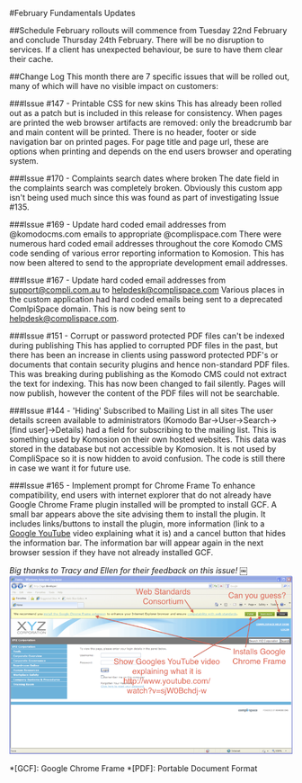 #February Fundamentals Updates

##Schedule
February rollouts will commence from Tuesday 22nd February and conclude 
Thursday 24th February. There will be no disruption to services. If a client 
has unexpected behaviour, be sure to have them clear their cache.

##Change Log
This month there are 7 specific issues that will be rolled out, 
many of which will have no visible impact on customers:

###Issue #147 - Printable CSS for new skins
This has already been rolled out as a patch but is included in this release for
 consistency. When pages are printed the web browser artifacts are removed: 
 only the breadcrumb bar and main content will be printed. There is no header, 
 footer or side navigation bar on printed pages. For page title and page url, 
 these are options when printing and depends on the end users browser 
 and operating system.

###Issue #170 - Complaints search dates where broken
The date field in the complaints search was completely broken. Obviously this 
custom app isn't being used much since this was found as part of investigating
 Issue #135.

###Issue #169 - Update hard coded email addresses from @komodocms.com emails to appropriate @complispace.com
There were numerous hard coded email addresses throughout the core Komodo CMS
 code sending of various error reporting information to Komosion. This has now
  been altered to send to the appropriate development email addresses.

###Issue #167 - Update hard coded email addresses from support@compli.com.au to helpdesk@complispace.com
Various places in the custom application had hard coded emails being sent to a 
deprecated ComlpiSpace domain. This is now being sent to helpdesk@complispace.com.

###Issue #151 - Corrupt or password protected PDF files can't be indexed during publishing
This has applied to corrupted PDF files in the past, but there has been an
increase in clients using password protected PDF's or documents that contain
security plugins and hence non-standard PDF files. This was breaking during
publishing as the Komodo CMS could not extract the text for indexing. 
This has now been changed to fail silently. Pages will now publish, 
however the content of the PDF files will not be searchable.

###Issue #144 - 'Hiding' Subscribed to Mailing List in all sites
The user details screen available to administrators 
(Komodo Bar->User->Search->[find user]->Details) had a field for subscribing
to the mailing list. This is something used by Komosion on their own hosted
websites. This data was stored in the database but not accessible by
Komosion. It is not used by CompliSpace so it is now hidden to avoid
confusion. The code is still there in case we want it for future use.

###Issue #165 - Implement prompt for Chrome Frame
To enhance compatibility, end users with internet explorer that do not already
have Google Chrome Frame plugin installed will be prompted to install GCF.
A small bar appears above the site advising them to install the plugin. 
It includes links/buttons to install the plugin, more information
(link to a [Google YouTube](http://www.youtube.com/watch?v=sjW0Bchdj-w) video explaining what it is) and a cancel button 
that hides the information bar. The information bar will appear again in the
next browser session if they have not already installed GCF.

*Big thanks to Tracy and Ellen for their feedback on this issue!*
￼
![Google Chrome Frame Installer Preview][gcf-preview]

*[GCF]: Google Chrome Frame
*[PDF]: Portable Document Format

[gcf-preview]: /images/gcf-preview.png